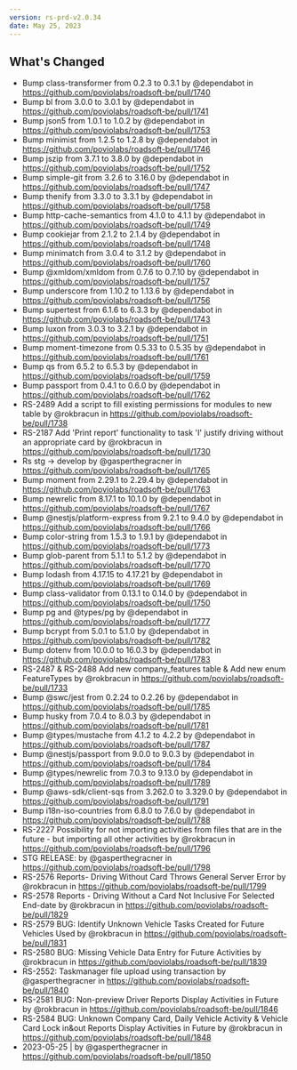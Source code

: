 ```yaml
---
version: rs-prd-v2.0.34
date: May 25, 2023
---
```


## What's Changed
* Bump class-transformer from 0.2.3 to 0.3.1 by @dependabot in https://github.com/poviolabs/roadsoft-be/pull/1740
* Bump bl from 3.0.0 to 3.0.1 by @dependabot in https://github.com/poviolabs/roadsoft-be/pull/1741
* Bump json5 from 1.0.1 to 1.0.2 by @dependabot in https://github.com/poviolabs/roadsoft-be/pull/1753
* Bump minimist from 1.2.5 to 1.2.8 by @dependabot in https://github.com/poviolabs/roadsoft-be/pull/1746
* Bump jszip from 3.7.1 to 3.8.0 by @dependabot in https://github.com/poviolabs/roadsoft-be/pull/1752
* Bump simple-git from 3.2.6 to 3.16.0 by @dependabot in https://github.com/poviolabs/roadsoft-be/pull/1747
* Bump thenify from 3.3.0 to 3.3.1 by @dependabot in https://github.com/poviolabs/roadsoft-be/pull/1758
* Bump http-cache-semantics from 4.1.0 to 4.1.1 by @dependabot in https://github.com/poviolabs/roadsoft-be/pull/1749
* Bump cookiejar from 2.1.2 to 2.1.4 by @dependabot in https://github.com/poviolabs/roadsoft-be/pull/1748
* Bump minimatch from 3.0.4 to 3.1.2 by @dependabot in https://github.com/poviolabs/roadsoft-be/pull/1760
* Bump @xmldom/xmldom from 0.7.6 to 0.7.10 by @dependabot in https://github.com/poviolabs/roadsoft-be/pull/1757
* Bump underscore from 1.10.2 to 1.13.6 by @dependabot in https://github.com/poviolabs/roadsoft-be/pull/1756
* Bump supertest from 6.1.6 to 6.3.3 by @dependabot in https://github.com/poviolabs/roadsoft-be/pull/1743
* Bump luxon from 3.0.3 to 3.2.1 by @dependabot in https://github.com/poviolabs/roadsoft-be/pull/1751
* Bump moment-timezone from 0.5.33 to 0.5.35 by @dependabot in https://github.com/poviolabs/roadsoft-be/pull/1761
* Bump qs from 6.5.2 to 6.5.3 by @dependabot in https://github.com/poviolabs/roadsoft-be/pull/1759
* Bump passport from 0.4.1 to 0.6.0 by @dependabot in https://github.com/poviolabs/roadsoft-be/pull/1762
* RS-2489 Add a script to fill existing permissions for modules to new table by @rokbracun in https://github.com/poviolabs/roadsoft-be/pull/1738
* RS-2187 Add 'Print report' functionality to task 'I' justify driving without an appropriate card by @rokbracun in https://github.com/poviolabs/roadsoft-be/pull/1730
* Rs stg -> develop by @gasperthegracner in https://github.com/poviolabs/roadsoft-be/pull/1765
* Bump moment from 2.29.1 to 2.29.4 by @dependabot in https://github.com/poviolabs/roadsoft-be/pull/1763
* Bump newrelic from 8.17.1 to 10.1.0 by @dependabot in https://github.com/poviolabs/roadsoft-be/pull/1767
* Bump @nestjs/platform-express from 9.2.1 to 9.4.0 by @dependabot in https://github.com/poviolabs/roadsoft-be/pull/1766
* Bump color-string from 1.5.3 to 1.9.1 by @dependabot in https://github.com/poviolabs/roadsoft-be/pull/1773
* Bump glob-parent from 5.1.1 to 5.1.2 by @dependabot in https://github.com/poviolabs/roadsoft-be/pull/1770
* Bump lodash from 4.17.15 to 4.17.21 by @dependabot in https://github.com/poviolabs/roadsoft-be/pull/1769
* Bump class-validator from 0.13.1 to 0.14.0 by @dependabot in https://github.com/poviolabs/roadsoft-be/pull/1750
* Bump pg and @types/pg by @dependabot in https://github.com/poviolabs/roadsoft-be/pull/1777
* Bump bcrypt from 5.0.1 to 5.1.0 by @dependabot in https://github.com/poviolabs/roadsoft-be/pull/1782
* Bump dotenv from 10.0.0 to 16.0.3 by @dependabot in https://github.com/poviolabs/roadsoft-be/pull/1783
* RS-2487 & RS-2488 Add new company_features table  & Add new enum FeatureTypes by @rokbracun in https://github.com/poviolabs/roadsoft-be/pull/1733
* Bump @swc/jest from 0.2.24 to 0.2.26 by @dependabot in https://github.com/poviolabs/roadsoft-be/pull/1785
* Bump husky from 7.0.4 to 8.0.3 by @dependabot in https://github.com/poviolabs/roadsoft-be/pull/1781
* Bump @types/mustache from 4.1.2 to 4.2.2 by @dependabot in https://github.com/poviolabs/roadsoft-be/pull/1787
* Bump @nestjs/passport from 9.0.0 to 9.0.3 by @dependabot in https://github.com/poviolabs/roadsoft-be/pull/1784
* Bump @types/newrelic from 7.0.3 to 9.13.0 by @dependabot in https://github.com/poviolabs/roadsoft-be/pull/1789
* Bump @aws-sdk/client-sqs from 3.262.0 to 3.329.0 by @dependabot in https://github.com/poviolabs/roadsoft-be/pull/1791
* Bump i18n-iso-countries from 6.8.0 to 7.6.0 by @dependabot in https://github.com/poviolabs/roadsoft-be/pull/1788
* RS-2227 Possibility for not importing activities from files that are in the future - but importing all other activities by @rokbracun in https://github.com/poviolabs/roadsoft-be/pull/1796
* STG RELEASE:  by @gasperthegracner in https://github.com/poviolabs/roadsoft-be/pull/1798
* RS-2576 Reports- Driving Without Card Throws General Server Error by @rokbracun in https://github.com/poviolabs/roadsoft-be/pull/1799
* RS-2578 Reports - Driving Without a Card Not Inclusive For Selected End-date by @rokbracun in https://github.com/poviolabs/roadsoft-be/pull/1829
* RS-2579 BUG: Identify Unknown Vehicle Tasks Created for Future Vehicles Used by @rokbracun in https://github.com/poviolabs/roadsoft-be/pull/1831
* RS-2580 BUG: Missing Vehicle Data Entry for Future Activities by @rokbracun in https://github.com/poviolabs/roadsoft-be/pull/1839
* RS-2552: Taskmanager file upload using transaction by @gasperthegracner in https://github.com/poviolabs/roadsoft-be/pull/1840
* RS-2581 BUG: Non-preview Driver Reports Display Activities in Future by @rokbracun in https://github.com/poviolabs/roadsoft-be/pull/1846
* RS-2584 BUG: Unknown Company Card, Daily Vehicle Activity & Vehicle Card Lock in&out Reports Display Activities in Future by @rokbracun in https://github.com/poviolabs/roadsoft-be/pull/1848
* 2023-05-25 | by @gasperthegracner in https://github.com/poviolabs/roadsoft-be/pull/1850